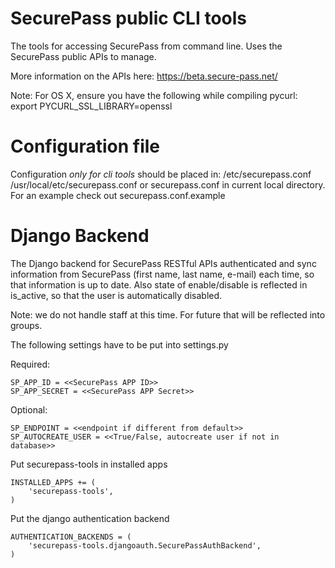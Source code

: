 SecurePass public CLI tools
===========================

The tools for accessing SecurePass from command line.
Uses the SecurePass public APIs to manage.

More information on the APIs here:
https://beta.secure-pass.net/

Note: For OS X, ensure you have the following while compiling pycurl:
export PYCURL_SSL_LIBRARY=openssl


Configuration file
==================

Configuration *only for cli tools* should be placed in:
/etc/securepass.conf /usr/local/etc/securepass.conf or securepass.conf in current local directory.
For an example check out securepass.conf.example



Django Backend
==============

The Django backend for SecurePass RESTful APIs authenticated and sync information from
SecurePass (first name, last name, e-mail) each time, so that information is up to date.
Also state of enable/disable is reflected in is_active, so that the user is automatically disabled.

Note: we do not handle staff at this time. For future that will be reflected into groups.

The following settings have to be put into settings.py

Required:
```
SP_APP_ID = <<SecurePass APP ID>>
SP_APP_SECRET = <<SecurePass APP Secret>>
```

Optional:
```
SP_ENDPOINT = <<endpoint if different from default>>
SP_AUTOCREATE_USER = <<True/False, autocreate user if not in database>>
```

Put securepass-tools in installed apps
```
INSTALLED_APPS += (
    'securepass-tools',
)
```

Put the django authentication backend
```
AUTHENTICATION_BACKENDS = (
    'securepass-tools.djangoauth.SecurePassAuthBackend',
)
```
